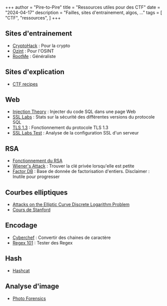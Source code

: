 +++
author = "Pire-to-Pire"
title = "Ressources utiles pour des CTF"
date = "2024-04-17"
description = "Failles, sites d'entrainement, algos, ..."
tags = [
    "CTF",
    "ressources",
]
+++


## Sites d'entrainement
- [CryptoHack](https://cryptohack.org/) : Pour la crypto
- [Ozint](https://ozint.eu/) : Pour l'OSINT
- [RootMe](https://www.root-me.org/?lang=fr) : Généraliste

## Sites d'explication
- [CTF recipes](https://www.ctfrecipes.com/cryptography/reconnaissance)

## Web
- [Injection Theory](https://owasp.org/www-community/Injection_Theory) : Injecter du code SQL dans une page Web
- [SSL Labs](https://www.ssllabs.com/ssl-pulse/) : Stats sur la sécurité des différentes versions du protocole SQL
- [TLS 1.3](https://tls13.xargs.org/) : Fonctionnement du protocole TLS 1.3
- [SSL Labs Test](https://www.ssllabs.com/ssltest/index.html) : Analyse de la configuration SSL d'un serveur

## RSA
- [Fonctionnement du RSA](https://leimao.github.io/article/RSA-Algorithm/)
- [Wiener's Attack](https://en.wikipedia.org/wiki/Wiener%27s_attack) : Trouver la clé privée lorsqu'elle est petite
- [Factor DB](http://factordb.com/) : Base de donnée de factorisation d'entiers. Disclaimer : Inutile pour progresser

## Courbes elliptiques
- [Attacks on the Elliptic Curve Discrete Logarithm Problem](https://citeseerx.ist.psu.edu/document?repid=rep1&type=pdf&doi=5f41de1a42882768c2511fee43b69f1ee5507882)
- [Cours de Stanford](https://web.archive.org/web/20220412170936/https://crypto.stanford.edu/pbc/notes/elliptic/)

## Encodage
- [Cyberchef](https://cyberchef.org/) : Convertir des chaines de caractère
- [Regex 101](https://regex101.com/) : Tester des Regex

## Hash
- [Hashcat](https://www.malekal.com/hashcat-cracker-des-hashs-empreintes-md5-sha1-sha256/)

## Analyse d'image
- [Photo Forensics](https://29a.ch/photo-forensics/#forensic-magnifier)